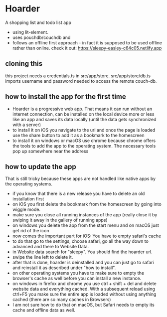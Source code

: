 # Hoarder
A shopping list and todo list app 

- using lit-element. 
- uses pouchdb/couchdb and 
- follows an offline first approach - in fact it is supposed to be used
offline rather than online. 
check it out: https://sleepy-easley-c64c05.netlify.app

## cloning this
this project needs a credentials.ts in src/app/store. src/app/store/db.ts imports username and password needed to access the remote couch-db.

## how to install the app for the first time
  - Hoarder is a progressive web app. 
  That means it can run without an internet connection, 
  can be installed on the local device more or less like an app
  and saves its data locally (until the data gets synchronized with a server)
  - to install it on iOS you navigate to the url and once the page is loaded use the share button
  to add it as a bookmark to the homescreen 
  - to install it on windows or macOS use chrome because chrome
  offers the tools to add the app to the operating system. The necessary
  tools pop up somewhere near the address 

## how to update the app
  That is still tricky because these apps are not handled like native apps by the operating systems.
  - if you know that there is a new release you have to delete an old installation first
  - on iOS you first delete the bookmark from the homescreen by going into wiggle mode.
  - make sure you close all running instances of the app (really close it by swiping it away in the gallery of running apps) 
  - on windows you delete the app from the start menu and on macOS just get rid of the icon
  - now comes the important part for iOS: You have to empty safari's cache
  - to do that go to the settings, choose safari, go all the way down to advanced and there to Website Data.
  - in Website data search for "sleepy". You should find the hoarder url. 
  - swipe the line left to delete it.
  - after that is done, hoarder is deinstalled and you can just go to safari and 
  reinstall it as described under "how to install".  
  - on other operating systems you have to make sure to empty the browser's cache as well before you can install a new instance.
  - on windows in firefox and chrome you use ctrl + shift + del and delete website data and everything cached. With a subsequent
  reload using ctrl+F5 you make sure the entire app is loaded without using anything cached (there are so many caches in Browsers)
  - I am not sure how to do that on macOS, but Safari needs to empty its cache and offline data as well. 
     
